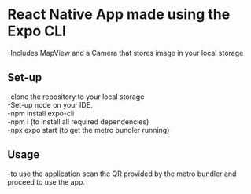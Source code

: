 # React Native App made using the Expo CLI
-Includes MapView and a Camera that stores image in your local storage

## Set-up
-clone the repository to your local storage  
-Set-up node on your IDE.  
-npm install expo-cli  
-npm i (to install all required dependencies)  
-npx expo start (to get the metro bundler running)

## Usage
-to use the application scan the QR provided by the metro bundler and proceed to use the app.
